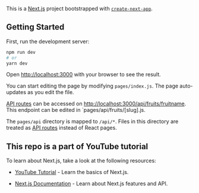 This is a [Next.js](https://nextjs.org/) project bootstrapped with [`create-next-app`](https://github.com/vercel/next.js/tree/canary/packages/create-next-app).

## Getting Started

First, run the development server:

```bash
npm run dev
# or
yarn dev
```

Open [http://localhost:3000](http://localhost:3000) with your browser to see the result.

You can start editing the page by modifying `pages/index.js`. The page auto-updates as you edit the file.

[API routes](https://nextjs.org/docs/api-routes/introduction) can be accessed on [http://localhost:3000/api/fruits/fruitname](http://localhost:3000/api/fruits/fruitname). This endpoint can be edited in `pages/api/fruits/[slug].js.

The `pages/api` directory is mapped to `/api/*`. Files in this directory are treated as [API routes](https://nextjs.org/docs/api-routes/introduction) instead of React pages.

## This repo is a part of YouTube tutorial

To learn about Next.js, take a look at the following resources:

- [YouTube Tutorial](https://youtu.be/kUwYl_bKbeI) - Learn the basics of Next.js. 

- [Next.js Documentation](https://nextjs.org/docs) - Learn about Next.js features and API.
